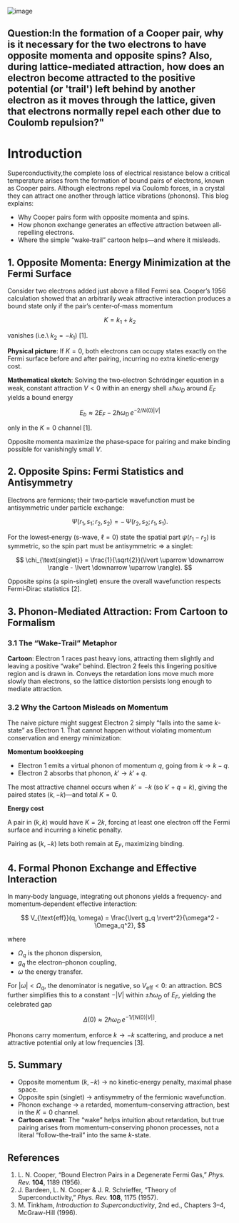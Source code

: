 ![image](https://github.com/user-attachments/assets/c3ee6dba-0f8a-478a-a6ff-9d552bf40207)

## Question:In the formation of a Cooper pair, why is it necessary for the two electrons to have opposite momenta and opposite spins? Also, during lattice-mediated attraction, how does an electron become attracted to the positive potential (or 'trail') left behind by another electron as it moves through the lattice, given that electrons normally repel each other due to Coulomb repulsion?"

# Introduction

Superconductivity,the complete loss of electrical resistance below a critical temperature arises from the formation of bound pairs of electrons, known as Cooper pairs. Although electrons repel via Coulomb forces, in a crystal they can attract one another through lattice vibrations (phonons). This blog explains:

- Why Cooper pairs form with opposite momenta and spins.
- How phonon exchange generates an effective attraction between all‐repelling electrons.
- Where the simple “wake‐trail” cartoon helps—and where it misleads.

## 1. Opposite Momenta: Energy Minimization at the Fermi Surface

Consider two electrons added just above a filled Fermi sea. Cooper’s 1956 calculation showed that an arbitrarily weak attractive interaction produces a bound state only if the pair’s center‐of‐mass momentum

$$
K = k_1 + k_2
$$

vanishes (i.e.\ $k_2 = -k_1$) [1].

**Physical picture**: If $K = 0$, both electrons can occupy states exactly on the Fermi surface before and after pairing, incurring no extra kinetic‐energy cost.

**Mathematical sketch**: Solving the two‐electron Schrödinger equation in a weak, constant attraction $V<0$ within an energy shell $\pm \hbar \omega_D$ around $E_F$ yields a bound energy

$$
E_b \approx 2E_F - 2\hbar \omega_D \, e^{-2/N(0)\lvert V \rvert}
$$

only in the $K=0$ channel [1].

Opposite momenta maximize the phase‐space for pairing and make binding possible for vanishingly small $V$.

## 2. Opposite Spins: Fermi Statistics and Antisymmetry

Electrons are fermions; their two‐particle wavefunction must be antisymmetric under particle exchange:

$$
\Psi(r_1, s_1; \, r_2, s_2) = -\, \Psi(r_2, s_2; \, r_1, s_1).
$$

For the lowest‐energy (s-wave, $\ell=0$) state the spatial part $\psi(r_1 - r_2)$ is symmetric, so the spin part must be antisymmetric ⇒ a singlet:

$$
\chi_{\text{singlet}} = \frac{1}{\sqrt{2}}(\lvert \uparrow \downarrow \rangle - \lvert \downarrow \uparrow \rangle).
$$

Opposite spins (a spin-singlet) ensure the overall wavefunction respects Fermi‐Dirac statistics [2].

## 3. Phonon-Mediated Attraction: From Cartoon to Formalism

### 3.1 The “Wake‐Trail” Metaphor

**Cartoon**: Electron 1 races past heavy ions, attracting them slightly and leaving a positive “wake” behind. Electron 2 feels this lingering positive region and is drawn in.
Conveys the retardation ions move much more slowly than electrons, so the lattice distortion persists long enough to mediate attraction.

### 3.2 Why the Cartoon Misleads on Momentum

The naive picture might suggest Electron 2 simply “falls into the same $k$-state” as Electron 1. That cannot happen without violating momentum conservation and energy minimization:

**Momentum bookkeeping**

- Electron 1 emits a virtual phonon of momentum $q$, going from $k \rightarrow k - q$.
- Electron 2 absorbs that phonon, $k' \rightarrow k' + q$.

The most attractive channel occurs when $k' = -k$ (so $k' + q = k$), giving the paired states $(k, -k)$—and total $K=0$.

**Energy cost**

A pair in $(k, k)$ would have $K=2k$, forcing at least one electron off the Fermi surface and incurring a kinetic penalty.

Pairing as $(k, -k)$ lets both remain at $E_F$, maximizing binding.

## 4. Formal Phonon Exchange and Effective Interaction

In many‐body language, integrating out phonons yields a frequency‐ and momentum‐dependent effective interaction:

$$
V_{\text{eff}}(q, \omega) = \frac{\lvert g_q \rvert^2}{\omega^2 - \Omega_q^2},
$$

where

- $\Omega_q$ is the phonon dispersion,
- $g_q$ the electron–phonon coupling,
- $\omega$ the energy transfer.

For $\lvert \omega \rvert < \Omega_q$, the denominator is negative, so $V_{\text{eff}} < 0$: an attraction. BCS further simplifies this to a constant $-\lvert V \rvert$ within $\pm \hbar \omega_D$ of $E_F$, yielding the celebrated gap

$$
\Delta(0) \approx 2\hbar \omega_D \, e^{-1/[N(0)\lvert V \rvert]}.
$$

Phonons carry momentum, enforce $k \rightarrow -k$ scattering, and produce a net attractive potential only at low frequencies [3].

## 5. Summary

- Opposite momentum $(k, -k)$ → no kinetic‐energy penalty, maximal phase space.
- Opposite spin (singlet) → antisymmetry of the fermionic wavefunction.
- Phonon exchange → a retarded, momentum-conserving attraction, best in the $K=0$ channel.
- **Cartoon caveat**: The “wake” helps intuition about retardation, but true pairing arises from momentum-conserving phonon processes, not a literal “follow-the-trail” into the same $k$-state.

## References

1. L. N. Cooper, “Bound Electron Pairs in a Degenerate Fermi Gas,” *Phys. Rev.* **104**, 1189 (1956).  
2. J. Bardeen, L. N. Cooper & J. R. Schrieffer, “Theory of Superconductivity,” *Phys. Rev.* **108**, 1175 (1957).  
3. M. Tinkham, *Introduction to Superconductivity*, 2nd ed., Chapters 3–4, McGraw-Hill (1996).

